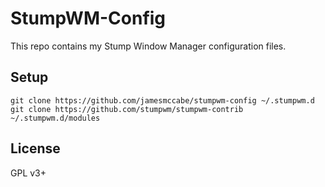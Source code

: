 # StumpWM-Config
This repo contains my Stump Window Manager configuration files.

## Setup

```shell
git clone https://github.com/jamesmccabe/stumpwm-config ~/.stumpwm.d
git clone https://github.com/stumpwm/stumpwm-contrib ~/.stumpwm.d/modules
```

## License
GPL v3+